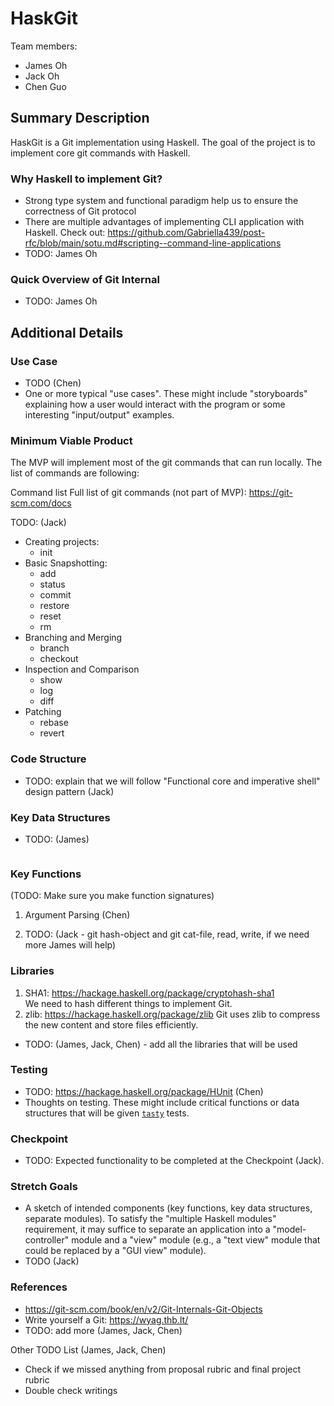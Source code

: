 # HaskGit

Team members:

- James Oh
- Jack Oh
- Chen Guo

## Summary Description

HaskGit is a Git implementation using Haskell. The goal of the project is to implement core git commands with Haskell.

### Why Haskell to implement Git?

- Strong type system and functional paradigm help us to ensure the correctness of Git protocol
- There are multiple advantages of implementing CLI application with Haskell. Check out: https://github.com/Gabriella439/post-rfc/blob/main/sotu.md#scripting--command-line-applications
- TODO: James Oh

### Quick Overview of Git Internal
- TODO: James Oh

## Additional Details

### Use Case
- TODO (Chen)
- One or more typical "use cases". These might include "storyboards" explaining
  how a user would interact with the program or some interesting "input/output"
  examples.

### Minimum Viable Product
The MVP will implement most of the git commands that can run locally. The list of commands are following:

Command list
Full list of git commands (not part of MVP): https://git-scm.com/docs 

TODO: (Jack)

- Creating projects:
  - init
- Basic Snapshotting:
  - add
  - status
  - commit
  - restore
  - reset
  - rm
- Branching and Merging
  - branch
  - checkout
- Inspection and Comparison
  - show
  - log
  - diff
- Patching
  - rebase
  - revert

### Code Structure
- TODO: explain that we will follow "Functional core and imperative shell" design pattern (Jack)

### Key Data Structures
- TODO: (James)

```haskell

```

### Key Functions
(TODO: Make sure you make function signatures)
1. Argument Parsing (Chen)

2. TODO: (Jack - git hash-object and git cat-file, read, write, if we need more James will help)

### Libraries
1. SHA1: https://hackage.haskell.org/package/cryptohash-sha1  
We need to hash different things to implement Git.
2. zlib: https://hackage.haskell.org/package/zlib
Git uses zlib to compress the new content and store files efficiently.

- TODO: (James, Jack, Chen) - add all the libraries that will be used

### Testing
- TODO: https://hackage.haskell.org/package/HUnit (Chen)
- Thoughts on testing. These might include critical functions or data structures
  that will be given
  [`tasty`](https://hackage.haskell.org/package/tasty) tests.

### Checkpoint
- TODO: Expected functionality to be completed at the Checkpoint (Jack).

### Stretch Goals
- A sketch of intended components (key functions, key data structures, separate
  modules).  To satisfy the "multiple Haskell modules" requirement, it may
  suffice to separate an application into a "model-controller" module and a
  "view" module (e.g., a "text view" module that could be replaced by a "GUI
  view" module).
- TODO (Jack)

### References
- https://git-scm.com/book/en/v2/Git-Internals-Git-Objects 
- Write yourself a Git: https://wyag.thb.lt/
- TODO: add more (James, Jack, Chen)

Other TODO List (James, Jack, Chen)
- Check if we missed anything from proposal rubric and final project rubric
- Double check writings

<!-- Proposal Rubric (we also need to check final project rubric as well) -->
<!-- 
One or more typical “use cases”. These might include “storyboards” explaining how a user would interact with the program or some interesting “input/output” examples.
A sketch of intended components (key functions, key data structures, separate modules). To satisfy the “multiple Haskell modules” requirement, it may suffice to separate an application into a “model-controller” module and a “view” module (e.g., a “text view” module that could be replaced by a “GUI view” module).
Thoughts on testing. These might include critical functions or data structures that will be given tasty tests.
Thoughts on a “minimal viable product” and “stretch goals”. Be sure to review the final project grading rubric and consider organizing the project around a core deliverable that will almost certainly be achieved and then a number of extensions and features that could be added to ensure that project is of suitable size/scope/effort.
Expected functionality to be completed at the Checkpoint. -->
